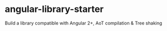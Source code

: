 # angular-library-starter
Build a library compatible with Angular 2+, AoT compilation &amp; Tree shaking
